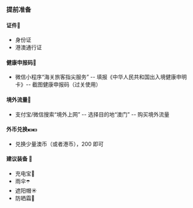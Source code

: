 ### 提前准备

#### 证件🪪
* 身份证
* 港澳通行证

#### 健康申报码🐎
* 微信小程序“海关旅客指尖服务” -- 填报《中华人民共和国出入境健康申明卡》-- 截图健康申报码（过关使用）

#### 境外流量📱
* 支付宝/微信搜索“境外上网” -- 选择目的地“澳门” -- 购买境外流量

#### 外币兑换💶💷
* 兑换少量澳币（或者港币），200 即可

#### 建议装备 🧰
* 充电宝🔋
* 雨伞☂️
* 遮阳帽☀️
* 防晒霜🧴